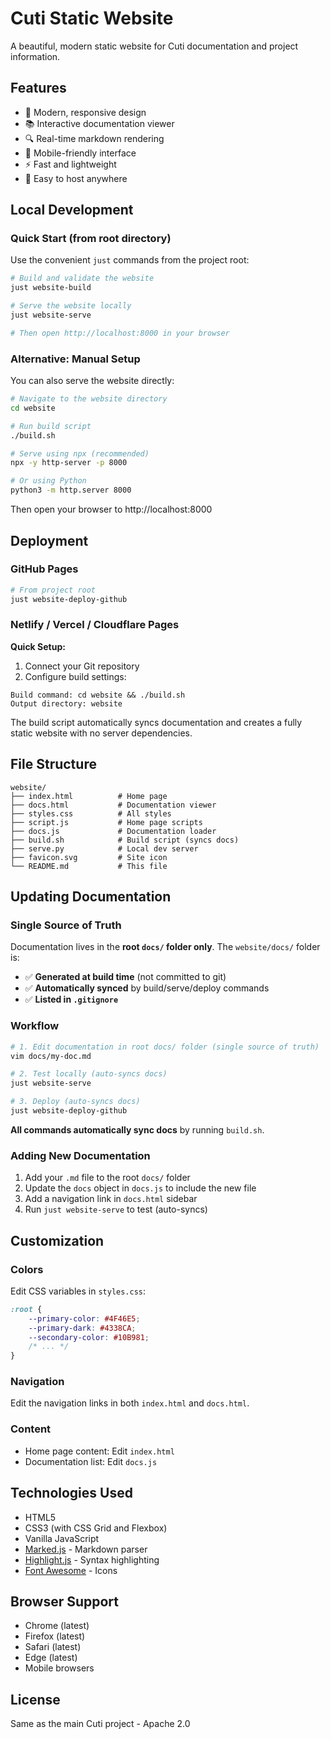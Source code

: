 # Cuti Static Website

A beautiful, modern static website for Cuti documentation and project information.

## Features

- 🎨 Modern, responsive design
- 📚 Interactive documentation viewer
- 🔍 Real-time markdown rendering
- 📱 Mobile-friendly interface
- ⚡ Fast and lightweight
- 🎯 Easy to host anywhere

## Local Development

### Quick Start (from root directory)

Use the convenient `just` commands from the project root:

```bash
# Build and validate the website
just website-build

# Serve the website locally
just website-serve

# Then open http://localhost:8000 in your browser
```

### Alternative: Manual Setup

You can also serve the website directly:

```bash
# Navigate to the website directory
cd website

# Run build script
./build.sh

# Serve using npx (recommended)
npx -y http-server -p 8000

# Or using Python
python3 -m http.server 8000
```

Then open your browser to http://localhost:8000

## Deployment

### GitHub Pages

```bash
# From project root
just website-deploy-github
```

### Netlify / Vercel / Cloudflare Pages

**Quick Setup:**
1. Connect your Git repository
2. Configure build settings:

```
Build command: cd website && ./build.sh
Output directory: website
```

The build script automatically syncs documentation and creates a fully static website with no server dependencies.

## File Structure

```
website/
├── index.html          # Home page
├── docs.html           # Documentation viewer
├── styles.css          # All styles
├── script.js           # Home page scripts
├── docs.js             # Documentation loader
├── build.sh            # Build script (syncs docs)
├── serve.py            # Local dev server
├── favicon.svg         # Site icon
└── README.md           # This file
```

## Updating Documentation

### Single Source of Truth

Documentation lives in the **root `docs/` folder only**. The `website/docs/` folder is:
- ✅ **Generated at build time** (not committed to git)
- ✅ **Automatically synced** by build/serve/deploy commands
- ✅ **Listed in `.gitignore`**

### Workflow

```bash
# 1. Edit documentation in root docs/ folder (single source of truth)
vim docs/my-doc.md

# 2. Test locally (auto-syncs docs)
just website-serve

# 3. Deploy (auto-syncs docs)
just website-deploy-github
```

**All commands automatically sync docs** by running `build.sh`.

### Adding New Documentation

1. Add your `.md` file to the root `docs/` folder
2. Update the `docs` object in `docs.js` to include the new file
3. Add a navigation link in `docs.html` sidebar
4. Run `just website-serve` to test (auto-syncs)

## Customization

### Colors

Edit CSS variables in `styles.css`:

```css
:root {
    --primary-color: #4F46E5;
    --primary-dark: #4338CA;
    --secondary-color: #10B981;
    /* ... */
}
```

### Navigation

Edit the navigation links in both `index.html` and `docs.html`.

### Content

- Home page content: Edit `index.html`
- Documentation list: Edit `docs.js`

## Technologies Used

- HTML5
- CSS3 (with CSS Grid and Flexbox)
- Vanilla JavaScript
- [Marked.js](https://marked.js.org/) - Markdown parser
- [Highlight.js](https://highlightjs.org/) - Syntax highlighting
- [Font Awesome](https://fontawesome.com/) - Icons

## Browser Support

- Chrome (latest)
- Firefox (latest)
- Safari (latest)
- Edge (latest)
- Mobile browsers

## License

Same as the main Cuti project - Apache 2.0

